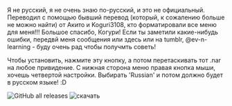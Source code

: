 Я не русский, я не очень знаю по-русский, и это не официальный. Переводил с помощью бывший перевод (который, к сожалению больше не можно найти) от Акито и Koguri3108, кто форматировали все меню для меня!!! Большое спасибо, Когури!
Если ты заметили какие-нибудь ошибки, передвй меня сообщения или здесь или на tumblr, @ev-n-learning - буду очень рад чтобы получмть советь!

Чтобы установить, нажмите эту кнопку, а потом перетаскивать тот .nar на любое привидение. С нижная сторона меню правая кнопка мыши, хочешь четвертой настройки. Выбирать 'Russian' и потом должно будет в русском языке! :D

![GitHub all releases](https://img.shields.io/github/downloads/smokycinnamon/russian-ssp/total?logoColor=blueviolet)
![скачать](https://img.shields.io/badge/-%D1%81%D0%BA%D0%B0%D1%87%D0%B0%D1%82%D1%8C%20%D0%B7%D0%B4%D0%B5%D1%81%D1%8C!-blue)
